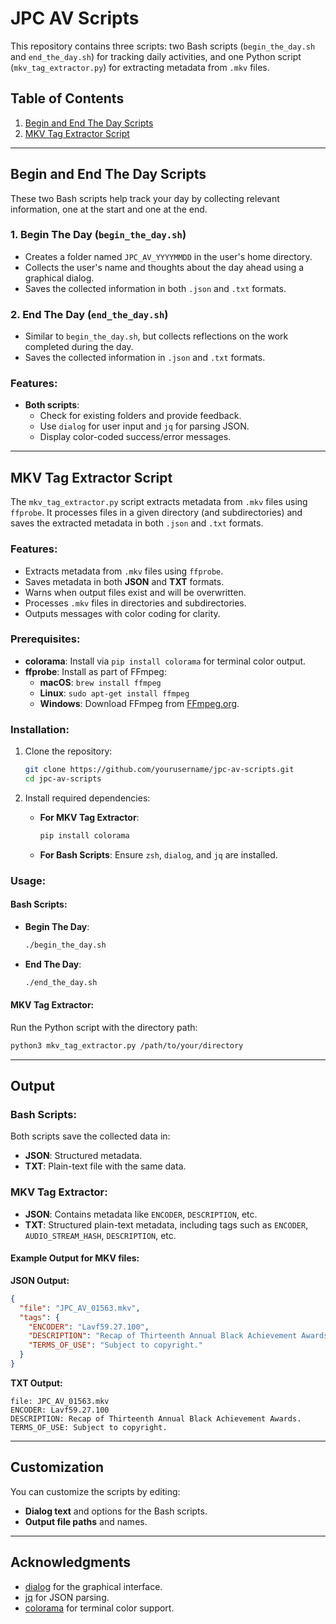 # JPC AV Scripts

This repository contains three scripts: two Bash scripts (`begin_the_day.sh` and `end_the_day.sh`) for tracking daily activities, and one Python script (`mkv_tag_extractor.py`) for extracting metadata from `.mkv` files.

## Table of Contents
1. [Begin and End The Day Scripts](#begin-and-end-the-day-scripts)
2. [MKV Tag Extractor Script](#mkv-tag-extractor-script)

---

## Begin and End The Day Scripts

These two Bash scripts help track your day by collecting relevant information, one at the start and one at the end.

### 1. **Begin The Day (`begin_the_day.sh`)**
- Creates a folder named `JPC_AV_YYYYMMDD` in the user's home directory.
- Collects the user's name and thoughts about the day ahead using a graphical dialog.
- Saves the collected information in both `.json` and `.txt` formats.

### 2. **End The Day (`end_the_day.sh`)**
- Similar to `begin_the_day.sh`, but collects reflections on the work completed during the day.
- Saves the collected information in `.json` and `.txt` formats.

### Features:
- **Both scripts**:
  - Check for existing folders and provide feedback.
  - Use `dialog` for user input and `jq` for parsing JSON.
  - Display color-coded success/error messages.

---

## MKV Tag Extractor Script

The `mkv_tag_extractor.py` script extracts metadata from `.mkv` files using `ffprobe`. It processes files in a given directory (and subdirectories) and saves the extracted metadata in both `.json` and `.txt` formats.

### Features:
- Extracts metadata from `.mkv` files using `ffprobe`.
- Saves metadata in both **JSON** and **TXT** formats.
- Warns when output files exist and will be overwritten.
- Processes `.mkv` files in directories and subdirectories.
- Outputs messages with color coding for clarity.

### Prerequisites:
- **colorama**: Install via `pip install colorama` for terminal color output.
- **ffprobe**: Install as part of FFmpeg:
  - **macOS**: `brew install ffmpeg`
  - **Linux**: `sudo apt-get install ffmpeg`
  - **Windows**: Download FFmpeg from [FFmpeg.org](https://ffmpeg.org/download.html).

### Installation:
1. Clone the repository:
   ```bash
   git clone https://github.com/yourusername/jpc-av-scripts.git
   cd jpc-av-scripts
   ```

2. Install required dependencies:
   - **For MKV Tag Extractor**:
     ```bash
     pip install colorama
     ```
   
   - **For Bash Scripts**:
     Ensure `zsh`, `dialog`, and `jq` are installed.

### Usage:

#### Bash Scripts:
- **Begin The Day**:
   ```bash
   ./begin_the_day.sh
   ```
- **End The Day**:
   ```bash
   ./end_the_day.sh
   ```

#### MKV Tag Extractor:
Run the Python script with the directory path:
```bash
python3 mkv_tag_extractor.py /path/to/your/directory
```

---

## Output

### Bash Scripts:
Both scripts save the collected data in:
- **JSON**: Structured metadata.
- **TXT**: Plain-text file with the same data.

### MKV Tag Extractor:
- **JSON**: Contains metadata like `ENCODER`, `DESCRIPTION`, etc.
- **TXT**: Structured plain-text metadata, including tags such as `ENCODER`, `AUDIO_STREAM_HASH`, `DESCRIPTION`, etc.

#### Example Output for MKV files:

**JSON Output:**
```json
{
  "file": "JPC_AV_01563.mkv",
  "tags": {
    "ENCODER": "Lavf59.27.100",
    "DESCRIPTION": "Recap of Thirteenth Annual Black Achievement Awards.",
    "TERMS_OF_USE": "Subject to copyright."
  }
}
```

**TXT Output:**
```
file: JPC_AV_01563.mkv
ENCODER: Lavf59.27.100
DESCRIPTION: Recap of Thirteenth Annual Black Achievement Awards.
TERMS_OF_USE: Subject to copyright.
```

---

## Customization
You can customize the scripts by editing:
- **Dialog text** and options for the Bash scripts.
- **Output file paths** and names.


---

## Acknowledgments
- [dialog](https://invisible-island.net/dialog/) for the graphical interface.
- [jq](https://stedolan.github.io/jq/) for JSON parsing.
- [colorama](https://pypi.org/project/colorama/) for terminal color support.
